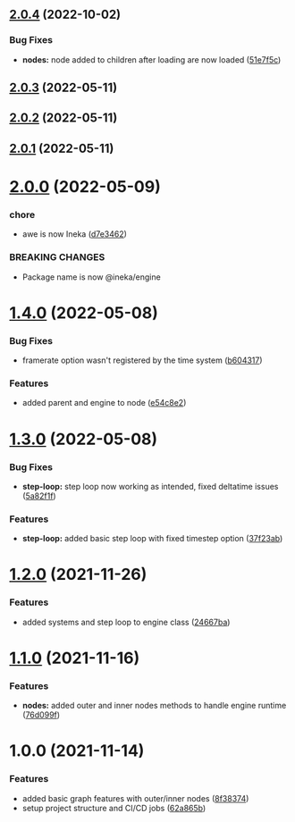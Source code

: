 ## [2.0.4](https://github.com/ineka-dev/engine/compare/v2.0.3...v2.0.4) (2022-10-02)


### Bug Fixes

* **nodes:** node added to children after loading are now loaded ([51e7f5c](https://github.com/ineka-dev/engine/commit/51e7f5c54acc7d4ab88230c58e5c2684df628a87))

## [2.0.3](https://github.com/ineka-dev/engine/compare/v2.0.2...v2.0.3) (2022-05-11)

## [2.0.2](https://github.com/ineka-dev/engine/compare/v2.0.1...v2.0.2) (2022-05-11)

## [2.0.1](https://github.com/ineka-dev/engine/compare/v2.0.0...v2.0.1) (2022-05-11)

# [2.0.0](https://github.com/ineka-dev/engine/compare/v1.4.0...v2.0.0) (2022-05-09)


### chore

* awe is now Ineka ([d7e3462](https://github.com/ineka-dev/engine/commit/d7e34622e135940c82e496d7faefc4cdcb2f1695))


### BREAKING CHANGES

* Package name is now @ineka/engine

# [1.4.0](https://github.com/colinespinas/awe/compare/v1.3.0...v1.4.0) (2022-05-08)


### Bug Fixes

* framerate option wasn't registered by the time system ([b604317](https://github.com/colinespinas/awe/commit/b604317f5a7882fb337e205f4ff85fc2028186d8))


### Features

* added parent and engine to node ([e54c8e2](https://github.com/colinespinas/awe/commit/e54c8e25db7dd2d912dfbc37c6fd916411bd4eb8))

# [1.3.0](https://github.com/colinespinas/awe/compare/v1.2.0...v1.3.0) (2022-05-08)


### Bug Fixes

* **step-loop:** step loop now working as intended, fixed deltatime issues ([5a82f1f](https://github.com/colinespinas/awe/commit/5a82f1fd8671bba62de4b2c8270ccd3eb85853c8))


### Features

* **step-loop:** added basic step loop with fixed timestep option ([37f23ab](https://github.com/colinespinas/awe/commit/37f23ab9068699b06e7add07514db13198a90029))

# [1.2.0](https://github.com/colinespinas/awe/compare/v1.1.0...v1.2.0) (2021-11-26)


### Features

* added systems and step loop to engine class ([24667ba](https://github.com/colinespinas/awe/commit/24667bad5bb480546558d848663a9af6b2a7f0cd))

# [1.1.0](https://github.com/colinespinas/awe/compare/v1.0.0...v1.1.0) (2021-11-16)


### Features

* **nodes:** added outer and inner nodes methods to handle engine runtime ([76d099f](https://github.com/colinespinas/awe/commit/76d099fb7bf93bada4c50a9d2dea6d892ceac6ba))

# 1.0.0 (2021-11-14)


### Features

* added basic graph features with outer/inner nodes ([8f38374](https://github.com/colinespinas/awe/commit/8f383742421ec5e2ba0fb33ef9aaab9e5e1b71a3))
* setup project structure and CI/CD jobs ([62a865b](https://github.com/colinespinas/awe/commit/62a865ba2db9beff1573fc272816c22f1351ad15))
